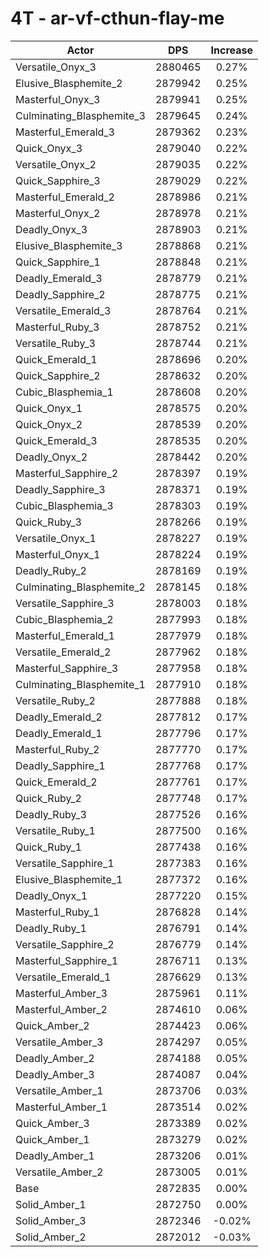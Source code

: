 # 4T - ar-vf-cthun-flay-me
| Actor | DPS | Increase |
|---|:---:|:---:|
|Versatile_Onyx_3|2880465|0.27%|
|Elusive_Blasphemite_2|2879942|0.25%|
|Masterful_Onyx_3|2879941|0.25%|
|Culminating_Blasphemite_3|2879645|0.24%|
|Masterful_Emerald_3|2879362|0.23%|
|Quick_Onyx_3|2879040|0.22%|
|Versatile_Onyx_2|2879035|0.22%|
|Quick_Sapphire_3|2879029|0.22%|
|Masterful_Emerald_2|2878986|0.21%|
|Masterful_Onyx_2|2878978|0.21%|
|Deadly_Onyx_3|2878903|0.21%|
|Elusive_Blasphemite_3|2878868|0.21%|
|Quick_Sapphire_1|2878848|0.21%|
|Deadly_Emerald_3|2878779|0.21%|
|Deadly_Sapphire_2|2878775|0.21%|
|Versatile_Emerald_3|2878764|0.21%|
|Masterful_Ruby_3|2878752|0.21%|
|Versatile_Ruby_3|2878744|0.21%|
|Quick_Emerald_1|2878696|0.20%|
|Quick_Sapphire_2|2878632|0.20%|
|Cubic_Blasphemia_1|2878608|0.20%|
|Quick_Onyx_1|2878575|0.20%|
|Quick_Onyx_2|2878539|0.20%|
|Quick_Emerald_3|2878535|0.20%|
|Deadly_Onyx_2|2878442|0.20%|
|Masterful_Sapphire_2|2878397|0.19%|
|Deadly_Sapphire_3|2878371|0.19%|
|Cubic_Blasphemia_3|2878303|0.19%|
|Quick_Ruby_3|2878266|0.19%|
|Versatile_Onyx_1|2878227|0.19%|
|Masterful_Onyx_1|2878224|0.19%|
|Deadly_Ruby_2|2878169|0.19%|
|Culminating_Blasphemite_2|2878145|0.18%|
|Versatile_Sapphire_3|2878003|0.18%|
|Cubic_Blasphemia_2|2877993|0.18%|
|Masterful_Emerald_1|2877979|0.18%|
|Versatile_Emerald_2|2877962|0.18%|
|Masterful_Sapphire_3|2877958|0.18%|
|Culminating_Blasphemite_1|2877910|0.18%|
|Versatile_Ruby_2|2877888|0.18%|
|Deadly_Emerald_2|2877812|0.17%|
|Deadly_Emerald_1|2877796|0.17%|
|Masterful_Ruby_2|2877770|0.17%|
|Deadly_Sapphire_1|2877768|0.17%|
|Quick_Emerald_2|2877761|0.17%|
|Quick_Ruby_2|2877748|0.17%|
|Deadly_Ruby_3|2877526|0.16%|
|Versatile_Ruby_1|2877500|0.16%|
|Quick_Ruby_1|2877438|0.16%|
|Versatile_Sapphire_1|2877383|0.16%|
|Elusive_Blasphemite_1|2877372|0.16%|
|Deadly_Onyx_1|2877220|0.15%|
|Masterful_Ruby_1|2876828|0.14%|
|Deadly_Ruby_1|2876791|0.14%|
|Versatile_Sapphire_2|2876779|0.14%|
|Masterful_Sapphire_1|2876711|0.13%|
|Versatile_Emerald_1|2876629|0.13%|
|Masterful_Amber_3|2875961|0.11%|
|Masterful_Amber_2|2874610|0.06%|
|Quick_Amber_2|2874423|0.06%|
|Versatile_Amber_3|2874297|0.05%|
|Deadly_Amber_2|2874188|0.05%|
|Deadly_Amber_3|2874087|0.04%|
|Versatile_Amber_1|2873706|0.03%|
|Masterful_Amber_1|2873514|0.02%|
|Quick_Amber_3|2873389|0.02%|
|Quick_Amber_1|2873279|0.02%|
|Deadly_Amber_1|2873206|0.01%|
|Versatile_Amber_2|2873005|0.01%|
|Base|2872835|0.00%|
|Solid_Amber_1|2872750|0.00%|
|Solid_Amber_3|2872346|-0.02%|
|Solid_Amber_2|2872012|-0.03%|
